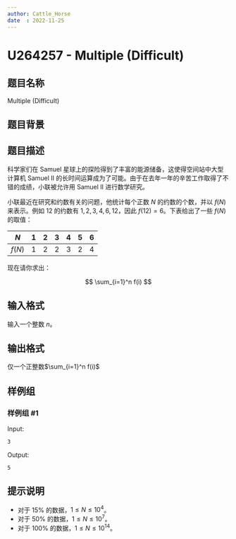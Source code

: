 ```yaml
---
author: Cattle_Horse
date  : 2022-11-25
---
```


# U264257 - Multiple (Difficult)

## 题目名称

Multiple (Difficult)

## 题目背景


## 题目描述

科学家们在 Samuel 星球上的探险得到了丰富的能源储备，这使得空间站中大型计算机 Samuel II 的长时间运算成为了可能。由于在去年一年的辛苦工作取得了不错的成绩，小联被允许用 Samuel II 进行数学研究。

小联最近在研究和约数有关的问题，他统计每个正数 $N$ 的约数的个数，并以 $f(N)$ 来表示。例如 $12$ 的约数有 $1,2,3,4,6,12$，因此 $f(12)=6$。下表给出了一些 $f(N)$ 的取值：

| $N$    | $1$  | $2$  | $3$  | $4$  | $5$  | $6$  |
| ------ | ---- | ---- | ---- | ---- | ---- | ---- |
| $f(N)$ | $1$  | $2$  | $2$  | $3$  | $2$  | $4$  |

现在请你求出：

$$
\sum_{i=1}^n f(i)
$$

## 输入格式

输入一个整数 $n$。

## 输出格式

仅一个正整数$\sum_{i=1}^n f(i)$

## 样例组

### 样例组 #1

Input: 

```
3
```

Output:

```
5
```

## 提示说明

- 对于 $15\%$ 的数据，$1 \leq N \leq 10^4$。
- 对于 $50\%$ 的数据，$1 \leq N \leq 10^7$。
- 对于 $100\%$ 的数据，$1 \leq N \leq 10^{14}$。